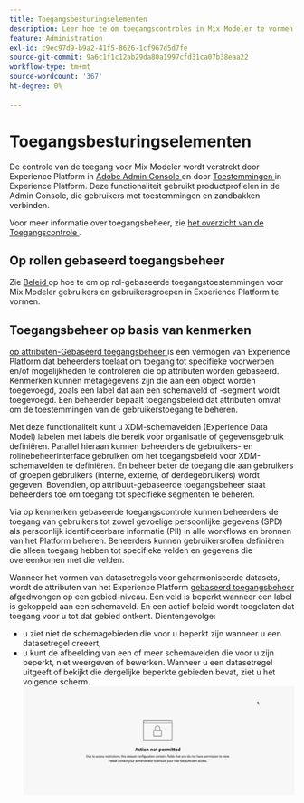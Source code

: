 ```yaml
---
title: Toegangsbesturingselementen
description: Leer hoe te om toegangscontroles in Mix Modeler te vormen.
feature: Administration
exl-id: c9ec97d9-b9a2-41f5-8626-1cf967d5d7fe
source-git-commit: 9a6c1f1c12ab29da80a1997cfd31ca07b38eaa22
workflow-type: tm+mt
source-wordcount: '367'
ht-degree: 0%

---
```


# Toegangsbesturingselementen

De controle van de toegang voor Mix Modeler wordt verstrekt door Experience Platform in [ Adobe Admin Console ](https://adminconsole.adobe.com/) en door [ Toestemmingen ](https://experienceleague.adobe.com/en/docs/experience-platform/access-control/home#platform-permissions) in Experience Platform. Deze functionaliteit gebruikt productprofielen in de Admin Console, die gebruikers met toestemmingen en zandbakken verbinden.

Voor meer informatie over toegangsbeheer, zie [ het overzicht van de Toegangscontrole ](https://experienceleague.adobe.com/en/docs/experience-platform/access-control/home).

## Op rollen gebaseerd toegangsbeheer

Zie [ Beleid ](../main-guide/administration.md) op hoe te om op rol-gebaseerde toegangstoestemmingen voor Mix Modeler gebruikers en gebruikersgroepen in Experience Platform te vormen.

## Toegangsbeheer op basis van kenmerken

[ op attributen-Gebaseerd toegangsbeheer ](https://experienceleague.adobe.com/en/docs/experience-platform/access-control/abac/overview) is een vermogen van Experience Platform dat beheerders toelaat om toegang tot specifieke voorwerpen en/of mogelijkheden te controleren die op attributen worden gebaseerd. Kenmerken kunnen metagegevens zijn die aan een object worden toegevoegd, zoals een label dat aan een schemaveld of -segment wordt toegevoegd. Een beheerder bepaalt toegangsbeleid dat attributen omvat om de toestemmingen van de gebruikerstoegang te beheren.

Met deze functionaliteit kunt u XDM-schemavelden (Experience Data Model) labelen met labels die bereik voor organisatie of gegevensgebruik definiëren. Parallel hieraan kunnen beheerders de gebruikers- en rolinebeheerinterface gebruiken om het toegangsbeleid voor XDM-schemavelden te definiëren. En beheer beter de toegang die aan gebruikers of groepen gebruikers (interne, externe, of derdegebruikers) wordt gegeven. Bovendien, op attribuut-gebaseerde toegangsbeheer staat beheerders toe om toegang tot specifieke segmenten te beheren.

Via op kenmerken gebaseerde toegangscontrole kunnen beheerders de toegang van gebruikers tot zowel gevoelige persoonlijke gegevens (SPD) als persoonlijk identificeerbare informatie (PII) in alle workflows en bronnen van het Platform beheren. Beheerders kunnen gebruikersrollen definiëren die alleen toegang hebben tot specifieke velden en gegevens die overeenkomen met die velden.

Wanneer het vormen van datasetregels voor geharmoniseerde datasets, wordt de attributen van het Experience Platform [ gebaseerd toegangsbeheer ](https://experienceleague.adobe.com/en/docs/experience-platform/access-control/abac/overview) afgedwongen op een gebied-niveau. Een veld is beperkt wanneer een label is gekoppeld aan een schemaveld. En een actief beleid wordt toegelaten dat toegang voor u tot dat gebied ontkent. Dientengevolge:

* u ziet niet de schemagebieden die voor u beperkt zijn wanneer u een datasetregel creeert,
* u kunt de afbeelding van een of meer schemavelden die voor u zijn beperkt, niet weergeven of bewerken. Wanneer u een datasetregel uitgeeft of bekijkt die dergelijke beperkte gebieden bevat, ziet u het volgende scherm.
  ![ Actie niet toegestaan ](/help/assets/action-not-permitted.png)
